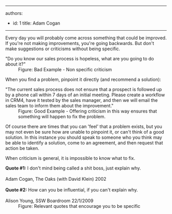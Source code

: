 

---
authors:
  - id: 1
    title: Adam Cogan
---




<span class='intro'> <p>
                    Every day you will probably&#160;come across something that could be improved. If you're
                    not making improvements, you're going backwards. But&#160;don't make suggestions or
                    criticisms without being specific.
                </p> </span>

<dl class="bad">
                    <dt>&quot;Do you know our sales process is hopeless, what are you going to do about it?&quot;</dt>
<dd>Figure&#58;
                        Bad Example - Non specific criticism</dd></dl>
                <p>
                    When you find a problem, pinpoint it directly (and recommend a solution)&#58;
                </p>
                <dl class="good">
                    <dt>&quot;The current sales process does not ensure that a prospect is followed up by a phone
                        call within 7 days of an initial meeting. Please create a workflow in CRM4, have it tested by the sales manager, and then we will email the sales team to inform them about the improvement.&quot; </dt>
                    <dd>
                        Figure&#58; Good Example - Offering criticism in this way ensures that something will
                        happen to fix the problem.
                    </dd>
                </dl>
                <p>
                    Of course there are times that you can 'feel' that a problem exists, but you may not even be sure how are unable to pinpoint it, or can't think of a good solution. In this instance you should speak
                    to someone who you think may be able to identify a solution, come to an agreement,
                    and then request that action be taken.
                </p>
                <p>
                    When criticism is general, it is impossible to know what to fix.​
                </p>

<dl class="good">
                    <dt>
                    <strong>Quote #1&#58;</strong> I don't mind being called a shit boss, just explain why.<br><br>
                    Adam Cogan, The Oaks (with David Klein) 2002<br><br>
                    <strong>Quote #2&#58;</strong> How can you be influential, if you can't explain why.<br><br>
                    Alison Young, SSW Boardroom 22/1/2009
                    </dt>
                    <dd>
                         Figure&#58; Relevant quotes that encourage you to be specific
                    </dd>
                </dl>



